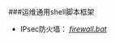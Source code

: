 ###运维通用shell脚本框架


* IPsec防火墙：
  [*firewall.bat*](https://github.com/honglongwei/windows-bat-scripts/blob/master/firewall.bat)


